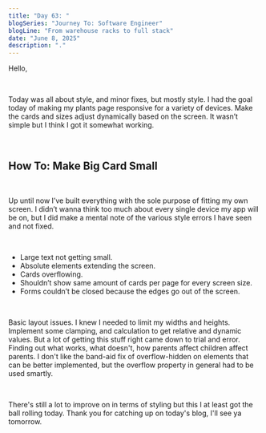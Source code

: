 ```yaml
---
title: "Day 63: "
blogSeries: "Journey To: Software Engineer"
blogLine: "From warehouse racks to full stack"
date: "June 8, 2025"
description: "."
---
```


Hello,

<br>

Today was all about style, and minor fixes, but mostly style. I had the goal today of making my plants page responsive for a variety of devices. Make the cards and sizes adjust dynamically based on the screen. It wasn’t simple but I think I got it somewhat working.

<br>

## How To: Make Big Card Small

<br>

Up until now I’ve built everything with the sole purpose of fitting my own screen. I didn’t wanna think too much about every single device my app will be on, but I did make a mental note of the various style errors I have seen and not fixed.

<br>

- Large text not getting small.
- Absolute elements extending the screen.
- Cards overflowing.
- Shouldn’t show same amount of cards per page for every screen size.
- Forms couldn’t be closed because the edges go out of the screen.

<br>

Basic layout issues. I knew I needed to limit my widths and heights. Implement some clamping, and calculation to get relative and dynamic values. But a lot of getting this stuff right came down to trial and error. Finding out what works, what doesn't, how parents affect children affect parents. I don't like the band-aid fix of overflow-hidden on elements that can be better implemented, but the overflow property in general had to be used smartly. 

<br>

There's still a lot to improve on in terms of styling but this I at least got the ball rolling today. Thank you for catching up on today's blog, I'll see ya tomorrow.